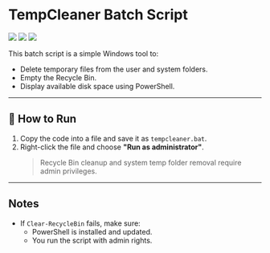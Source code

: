 # TempCleaner Batch Script 

   <img src="https://img.shields.io/badge/Author-farnaztr-darkred" />
  <img src="https://img.shields.io/badge/Project-TempCleaner-black" />
  <img src="https://img.shields.io/github/stars/farnaztr/TempCleaner?style=social" />

This batch script is a simple Windows tool to:
- Delete temporary files from the user and system folders.
- Empty the Recycle Bin.
- Display available disk space using PowerShell.
  
---

## 🚀 How to Run

1. Copy the code into a file and save it as `tempcleaner.bat`.
2. Right-click the file and choose **"Run as administrator"**.
   > Recycle Bin cleanup and system temp folder removal require admin privileges.

---

## Notes
- If `Clear-RecycleBin` fails, make sure:
  - PowerShell is installed and updated.
  - You run the script with admin rights.

